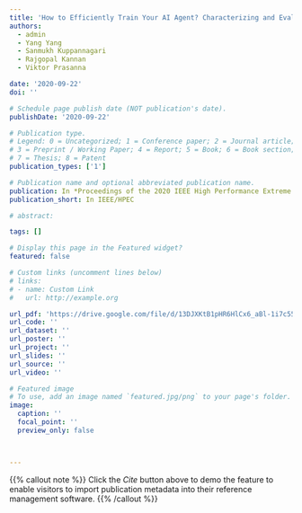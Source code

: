 ```yaml
---
title: 'How to Efficiently Train Your AI Agent? Characterizing and Evaluating Reep Reinforcement Learning on Heterogeneous Platforms'
authors:
  - admin
  - Yang Yang
  - Sanmukh Kuppannagari
  - Rajgopal Kannan
  - Viktor Prasanna

date: '2020-09-22'
doi: ''

# Schedule page publish date (NOT publication's date).
publishDate: '2020-09-22'

# Publication type.
# Legend: 0 = Uncategorized; 1 = Conference paper; 2 = Journal article;
# 3 = Preprint / Working Paper; 4 = Report; 5 = Book; 6 = Book section;
# 7 = Thesis; 8 = Patent
publication_types: ['1']

# Publication name and optional abbreviated publication name.
publication: In *Proceedings of the 2020 IEEE High Performance Extreme Computing Conference*
publication_short: In IEEE/HPEC

# abstract: 

tags: []

# Display this page in the Featured widget?
featured: false

# Custom links (uncomment lines below)
# links:
# - name: Custom Link
#   url: http://example.org

url_pdf: 'https://drive.google.com/file/d/13DJXKtB1pHR6HlCx6_aBl-1i7c55esiQ/view'
url_code: ''
url_dataset: ''
url_poster: ''
url_project: ''
url_slides: ''
url_source: ''
url_video: ''

# Featured image
# To use, add an image named `featured.jpg/png` to your page's folder.
image:
  caption: ''
  focal_point: ''
  preview_only: false



---
```


{{% callout note %}}
Click the _Cite_ button above to demo the feature to enable visitors to import publication metadata into their reference management software.
{{% /callout %}}
